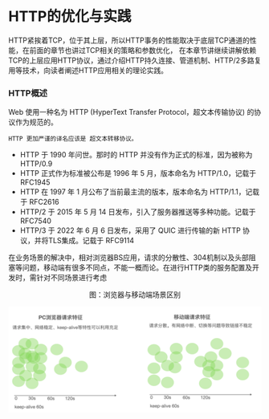 # HTTP的优化与实践

HTTP紧挨着TCP，位于其上层，所以HTTP事务的性能取决于底层TCP通道的性能，在前面的章节也讲过TCP相关的策略和参数优化， 在本章节讲继续讲解依赖TCP的上层应用HTTP协议，通过介绍HTTP持久连接、管道机制、HTTP/2多路复用等技术，向读者阐述HTTP应用相关的理论实践。

### HTTP概述

Web 使用一种名为 HTTP (HyperText Transfer Protocol，超文本传输协议) 的协议作为规范的。

```
HTTP 更加严谨的译名应该是 超文本转移协议。
```

- HTTP 于 1990 年问世。那时的 HTTP 并没有作为正式的标准，因为被称为 HTTP/0.9
- HTTP 正式作为标准被公布是 1996 年 5 月，版本命名为 HTTP/1.0，记载于 RFC1945
- HTTP 在 1997 年 1 月公布了当前最主流的版本，版本命名为 HTTP/1.1，记载于 RFC2616
- HTTP/2 于 2015 年 5 月 14 日发布，引入了服务器推送等多种功能。记载于 RFC7540 
- HTTP/3 于 2022 年 6 月 6 日发布，采用了 QUIC 进行传输的新 HTTP 协议，并将TLS集成。记载于 RFC9114 



在业务场景的解决中，相对浏览器BS应用，请求的分散性、304机制以及头部阻塞等问题，移动端有很多不同点，不能一概而论。在进行HTTP类的服务配置及开发时，需针对不同场景进行考虑

<div  align="center">
	<p>图：浏览器与移动端场景区别</p>
	<img src="/assets/chapter2/http.png" width = "600"  align=center />
</div>
